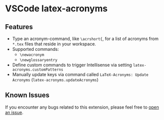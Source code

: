# VSCode latex-acronyms

## Features

- Type an acronym-command, like `\acrshort{`, for a list of acronyms from `*.tex` files that reside in your workspace.
- Supported commands:
  - `\newacronym`
  - `\newglossaryentry`
- Define custom commands to trigger Intellisense via setting `latex-acronyms.customPatterns`
- Manually update keys via command called `LaTeX-Acronyms: Update Acronyms` (`latex-acronyms.updateAcronyms`)

## Known Issues

If you encounter any bugs related to this extension, please feel free to [open an issue](https://github.com/MalteHei/latex-acronyms/issues).
